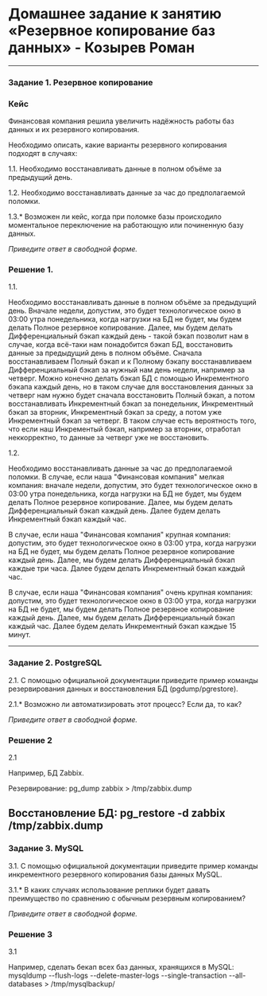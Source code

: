 # Домашнее задание к занятию «Резервное копирование баз данных» - Козырев Роман

---

### Задание 1. Резервное копирование

### Кейс
Финансовая компания решила увеличить надёжность работы баз данных и их резервного копирования. 

Необходимо описать, какие варианты резервного копирования подходят в случаях: 

1.1. Необходимо восстанавливать данные в полном объёме за предыдущий день.

1.2. Необходимо восстанавливать данные за час до предполагаемой поломки.

1.3.* Возможен ли кейс, когда при поломке базы происходило моментальное переключение на работающую или починенную базу данных.

*Приведите ответ в свободной форме.*

### Решение 1.

1.1. 

Необходимо восстанавливать данные в полном объёме за предыдущий день. Вначале недели, допустим, это будет технологическое окно в 03:00 утра понедельника, когда нагрузки на БД не будет, мы будем делать Полное резервное копирование. Далее, мы будем делать Дифференциальный бэкап каждый день - такой бэкап позволит нам в случае, когда всё-таки нам понадобится бэкап БД, восстановить данные за предыдущий день в полном объёме. Сначала восстанавливаем Полный бэкап и к Полному бэкапу восстанавливаем Дифференциальный бэкап за нужный нам день недели, например за четверг. Можно конечно делать бэкап БД с помощью Инкрементного бэкапа каждый день, но в таком случае для восстановления данных за четверг нам нужно будет сначала восстановить Полный бэкап, а потом восстанавливать Инкрементный бэкап за понедельник, Инкрементный бэкап за вторник, Инкрементный бэкап за среду, а потом уже Инкрементный бэкап за четверг. В таком случае есть вероятность того, что если наш Инкрементый бэкап, например за вторник, отработал неккорректно, то данные за четверг уже не восстановить.

1.2. 

Необходимо восстанавливать данные за час до предполагаемой поломки. В случае, если наша "Финансовая компания" мелкая компания: вначале недели, допустим, это будет технологическое окно в 03:00 утра понедельника, когда нагрузки на БД не будет, мы будем делать Полное резервное копирование. Далее, мы будем делать Дифференциальный бэкап каждый день. Далее будем делать Инкрементный бэкап каждый час.

В случае, если наша "Финансовая компания" крупная компания: допустим, это будет технологическое окно в 03:00 утра, когда нагрузки на БД не будет, мы будем делать Полное резервное копирование каждый день. Далее, мы будем делать Дифференциальный бэкап каждые три часа. Далее будем делать Инкрементный бэкап каждый час.

В случае, если наша "Финансовая компания" очень крупная компания: допустим, это будет технологическое окно в 03:00 утра, когда нагрузки на БД не будет, мы будем делать Полное резервное копирование каждый день. Далее, мы будем делать Дифференциальный бэкап каждый час. Далее будем делать Инкрементный бэкап каждые 15 минут.

---

### Задание 2. PostgreSQL

2.1. С помощью официальной документации приведите пример команды резервирования данных и восстановления БД (pgdump/pgrestore).

2.1.* Возможно ли автоматизировать этот процесс? Если да, то как?

*Приведите ответ в свободной форме.*

### Решение 2

2.1

Например, БД Zabbix.

Резервирование: pg_dump zabbix > /tmp/zabbix.dump

Восстановление БД: pg_restore -d zabbix /tmp/zabbix.dump
---

### Задание 3. MySQL

3.1. С помощью официальной документации приведите пример команды инкрементного резервного копирования базы данных MySQL. 

3.1.* В каких случаях использование реплики будет давать преимущество по сравнению с обычным резервным копированием?

*Приведите ответ в свободной форме.*

### Решение 3

3.1

Например, сделать бекап всех баз данных, хранящихся в MySQL: 
mysqldump --flush-logs --delete-master-logs --single-transaction --all-databases > /tmp/mysqlbackup/
